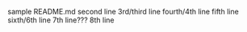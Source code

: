 sample README.md
second line
3rd/third line
fourth/4th line
fifth line
sixth/6th line
7th line???
8th line
